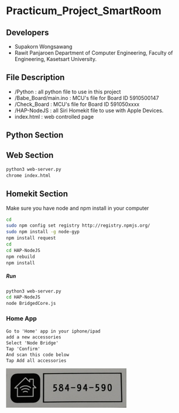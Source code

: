 # Practicum_Project_SmartRoom

## Developers
  * Supakorn Wongsawang 
  * Rawit Panjaroen 
Department of Computer Engineering, Faculty of Engineering, Kasetsart University.

## File Description
  * /Python : all python file to use in this project
  * /Babe_Board/main.ino : MCU's file for Board ID 5910500147
  * /Check_Board : MCU's file for Board ID 591050xxxx
  * /HAP-NodeJS : all Siri Homekit file to use with Apple Devices.
  * index.html : web controlled page
  
## Python Section

## Web Section
```sh
python3 web-server.py
chrome index.html
```

## Homekit Section

Make sure you have node and npm install in your computer 
```sh
cd 
sudo npm config set registry http://registry.npmjs.org/
sudo npm install -g node-gyp
npm install request
cd
cd HAP-NodeJS
npm rebuild
npm install 
```

##### Run
```sh
python3 web-server.py
cd HAP-NodeJS
node BridgedCore.js
```
### Home App
```
Go to 'Home' app in your iphone/ipad
add a new accessories
Select 'Node Bridge'
Tap 'Confirm'
And scan this code below
Tap Add all accessories
```
![alt text](https://github.com/babebeebaboo/Practicum_SmartBedRoom/blob/master/Homekit%20CODE.jpg)
